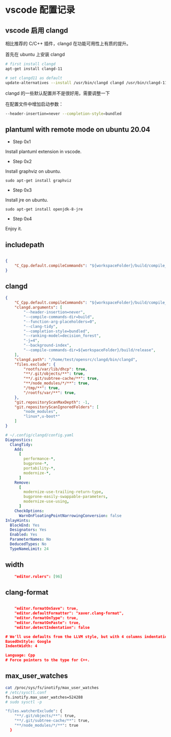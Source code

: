 # vscode 配置记录

## vscode 启用 clangd

相比推荐的 C/C++ 插件，clangd 在功能可用性上有质的提升。

首先在 ubuntu 上安装 clangd

```bash
# first install clangd
apt-get install clangd-11

# set clangd11 as default
update-alternatives --install /usr/bin/clangd clangd /usr/bin/clangd-11 100
```


clangd 的一些默认配置并不是很好用，需要调整一下

在配置文件中增加启动参数：

```bash
--header-insertion=never --completion-style=bundled
```

## plantuml with remote mode on ubuntu 20.04

- Step 0x1

Install plantuml extension in vscode.

- Step 0x2

Install graphviz on ubuntu.

`sudo apt-get install graphviz`

- Step 0x3

Install jre on ubuntu.

`sudo apt-get install openjdk-8-jre`

- Step 0x4

Enjoy it.

## includepath

```json

{
    "C_Cpp.default.compileCommands": "${workspaceFolder}/build/compile_commands.json",
}

```

## clangd

```json
{
    "C_Cpp.default.compileCommands": "${workspaceFolder}/build/compile_commands.json",
    "clangd.arguments": [
        "--header-insertion=never",
        "--compile-commands-dir=build",
        "--function-arg-placeholders=0",
        "--clang-tidy",
        "--completion-style=bundled",
        "--ranking-model=decision_forest",
        "-j=4",
        "--background-index", 
        "--compile-commands-dir=${workspaceFolder}/build/release",
    ],
    "clangd.path": "/home/test/opensrc/clangd/bin/clangd",
    "files.exclude": {
        "rootfs/var/lib/dhcp": true,
        "**/.git/objects/**": true,
        "**/.git/subtree-cache/**": true,
        "**/node_modules/*/**": true,
        "/tmp/**": true,
        "/rootfs/var/**": true,
    },
    "git.repositoryScanMaxDepth": -1,
    "git.repositoryScanIgnoredFolders": [
        "node_modules",
        "linux*,u-boot*"
    ]
}
```

```yaml
# ~/.config/clangd/config.yaml
Diagnostics:
  ClangTidy:
    Add:
      [
        performance-*,
        bugprone-*,
        portability-*,
        modernize-*,
      ]
    Remove:
      [
        modernize-use-trailing-return-type,
        bugprone-easily-swappable-parameters,
        modernize-use-using,
      ]
    CheckOptions:
      WarnOnFloatingPointNarrowingConversion: false
InlayHints:
  BlockEnd: Yes
  Designators: Yes
  Enabled: Yes
  ParameterNames: No
  DeducedTypes: No
  TypeNameLimit: 24
```

## width 

```json
    "editor.rulers": [96]
```

## clang-format

```json

    "editor.formatOnSave": true,
    "editor.defaultFormatter": "xaver.clang-format",
    "editor.formatOnType": true,
    "editor.formatOnPaste": true,
    "editor.detectIndentation": false

# We'll use defaults from the LLVM style, but with 4 columns indentation.
BasedOnStyle: Google
IndentWidth: 4

Language: Cpp
# Force pointers to the type for C++.
```

## max_user_watches

```bash
cat /proc/sys/fs/inotify/max_user_watches
# /etc/sysctl.conf
fs.inotify.max_user_watches=524288
# sudo sysctl -p

"files.watcherExclude": {
    "**/.git/objects/**": true,
    "**/.git/subtree-cache/**": true,
    "**/node_modules/*/**": true
  }
```